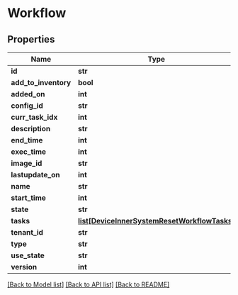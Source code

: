 # Workflow

## Properties
Name | Type | Description | Notes
------------ | ------------- | ------------- | -------------
**id** | **str** |  | [optional] 
**add_to_inventory** | **bool** |  | [optional] 
**added_on** | **int** |  | [optional] 
**config_id** | **str** |  | [optional] 
**curr_task_idx** | **int** |  | [optional] 
**description** | **str** |  | [optional] 
**end_time** | **int** |  | [optional] 
**exec_time** | **int** |  | [optional] 
**image_id** | **str** |  | [optional] 
**lastupdate_on** | **int** |  | [optional] 
**name** | **str** |  | [optional] 
**start_time** | **int** |  | [optional] 
**state** | **str** |  | [optional] 
**tasks** | [**list[DeviceInnerSystemResetWorkflowTasks]**](DeviceInnerSystemResetWorkflowTasks.md) |  | [optional] 
**tenant_id** | **str** |  | [optional] 
**type** | **str** |  | [optional] 
**use_state** | **str** |  | [optional] 
**version** | **int** |  | [optional] 

[[Back to Model list]](../README.md#documentation-for-models) [[Back to API list]](../README.md#documentation-for-api-endpoints) [[Back to README]](../README.md)


